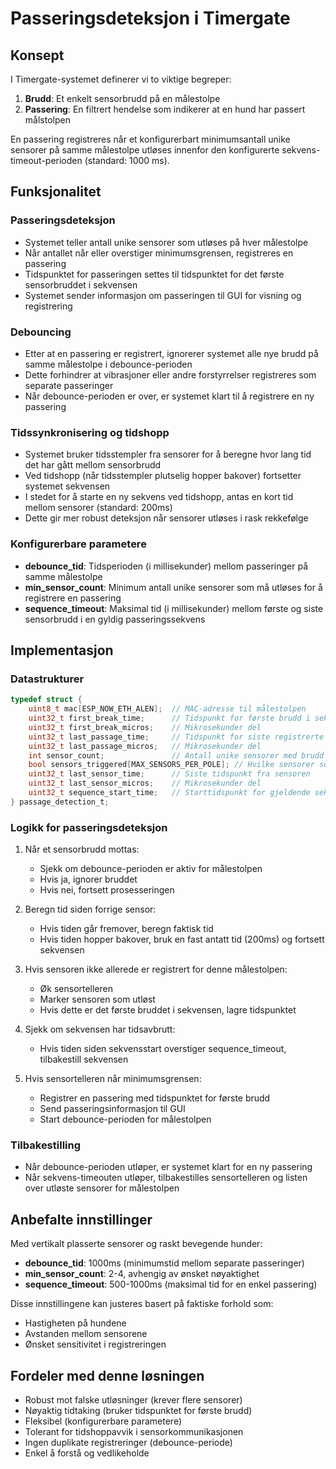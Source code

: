 # Passeringsdeteksjon i Timergate

## Konsept

I Timergate-systemet definerer vi to viktige begreper:

1. **Brudd**: Et enkelt sensorbrudd på en målestolpe
2. **Passering**: En filtrert hendelse som indikerer at en hund har passert målstolpen

En passering registreres når et konfigurerbart minimumsantall unike sensorer på samme målestolpe utløses innenfor den konfigurerte sekvens-timeout-perioden (standard: 1000 ms).

## Funksjonalitet

### Passeringsdeteksjon
- Systemet teller antall unike sensorer som utløses på hver målestolpe
- Når antallet når eller overstiger minimumsgrensen, registreres en passering
- Tidspunktet for passeringen settes til tidspunktet for det første sensorbruddet i sekvensen
- Systemet sender informasjon om passeringen til GUI for visning og registrering

### Debouncing
- Etter at en passering er registrert, ignorerer systemet alle nye brudd på samme målestolpe i debounce-perioden
- Dette forhindrer at vibrasjoner eller andre forstyrrelser registreres som separate passeringer
- Når debounce-perioden er over, er systemet klart til å registrere en ny passering

### Tidssynkronisering og tidshopp
- Systemet bruker tidsstempler fra sensorer for å beregne hvor lang tid det har gått mellom sensorbrudd
- Ved tidshopp (når tidsstempler plutselig hopper bakover) fortsetter systemet sekvensen
- I stedet for å starte en ny sekvens ved tidshopp, antas en kort tid mellom sensorer (standard: 200ms)
- Dette gir mer robust deteksjon når sensorer utløses i rask rekkefølge

### Konfigurerbare parametere
- **debounce_tid**: Tidsperioden (i millisekunder) mellom passeringer på samme målestolpe
- **min_sensor_count**: Minimum antall unike sensorer som må utløses for å registrere en passering
- **sequence_timeout**: Maksimal tid (i millisekunder) mellom første og siste sensorbrudd i en gyldig passeringssekvens

## Implementasjon

### Datastrukturer
```c
typedef struct {
    uint8_t mac[ESP_NOW_ETH_ALEN];  // MAC-adresse til målestolpen
    uint32_t first_break_time;      // Tidspunkt for første brudd i sekvensen (sekunder)
    uint32_t first_break_micros;    // Mikrosekunder del
    uint32_t last_passage_time;     // Tidspunkt for siste registrerte passering
    uint32_t last_passage_micros;   // Mikrosekunder del
    int sensor_count;               // Antall unike sensorer med brudd i gjeldende sekvens
    bool sensors_triggered[MAX_SENSORS_PER_POLE]; // Hvilke sensorer som er utløst
    uint32_t last_sensor_time;      // Siste tidspunkt fra sensoren
    uint32_t last_sensor_micros;    // Mikrosekunder del
    uint32_t sequence_start_time;   // Starttidspunkt for gjeldende sekvens
} passage_detection_t;
```

### Logikk for passeringsdeteksjon
1. Når et sensorbrudd mottas:
   - Sjekk om debounce-perioden er aktiv for målestolpen
   - Hvis ja, ignorer bruddet
   - Hvis nei, fortsett prosesseringen

2. Beregn tid siden forrige sensor:
   - Hvis tiden går fremover, beregn faktisk tid
   - Hvis tiden hopper bakover, bruk en fast antatt tid (200ms) og fortsett sekvensen

3. Hvis sensoren ikke allerede er registrert for denne målestolpen:
   - Øk sensortelleren
   - Marker sensoren som utløst
   - Hvis dette er det første bruddet i sekvensen, lagre tidspunktet

4. Sjekk om sekvensen har tidsavbrutt:
   - Hvis tiden siden sekvensstart overstiger sequence_timeout, tilbakestill sekvensen

5. Hvis sensortelleren når minimumsgrensen:
   - Registrer en passering med tidspunktet for første brudd
   - Send passeringsinformasjon til GUI
   - Start debounce-perioden for målestolpen

### Tilbakestilling
- Når debounce-perioden utløper, er systemet klart for en ny passering
- Når sekvens-timeouten utløper, tilbakestilles sensortelleren og listen over utløste sensorer for målestolpen

## Anbefalte innstillinger

Med vertikalt plasserte sensorer og raskt bevegende hunder:
- **debounce_tid**: 1000ms (minimumstid mellom separate passeringer)
- **min_sensor_count**: 2-4, avhengig av ønsket nøyaktighet
- **sequence_timeout**: 500-1000ms (maksimal tid for en enkel passering)

Disse innstillingene kan justeres basert på faktiske forhold som:
- Hastigheten på hundene
- Avstanden mellom sensorene
- Ønsket sensitivitet i registreringen

## Fordeler med denne løsningen
- Robust mot falske utløsninger (krever flere sensorer)
- Nøyaktig tidtaking (bruker tidspunktet for første brudd)
- Fleksibel (konfigurerbare parametere)
- Tolerant for tidshoppavvik i sensorkommunikasjonen
- Ingen duplikate registreringer (debounce-periode)
- Enkel å forstå og vedlikeholde
